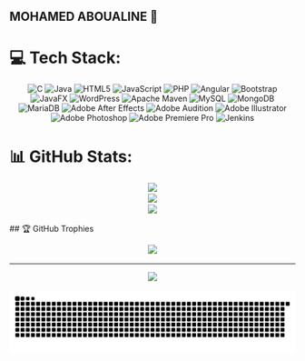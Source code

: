 
  ## MOHAMED ABOUALINE 💫

  


<!--
**aboualine/aboualine** is a ✨ _special_ ✨ repository because its `README.md` (this file) appears on your GitHub profile.

Here are some ideas to get you started:

- 🔭 I’m currently working on ...
- 🌱 I’m currently learning JAVA...
- 👯 I’m looking to collaborate on java projects...
- 🤔 I’m looking for help with learning spring and docker...
- 💬 Ask me about ...
- 📫 How to reach me: mohamedaboualine@gmail.com...
- 😄 Pronouns: ...
- ⚡ Fun fact: ...
-->


# 💻 Tech Stack:
<div align="center">
  
![C](https://img.shields.io/badge/c-%2300599C.svg?style=for-the-badge&logo=c&logoColor=white) ![Java](https://img.shields.io/badge/java-%23ED8B00.svg?style=for-the-badge&logo=openjdk&logoColor=white) ![HTML5](https://img.shields.io/badge/html5-%23E34F26.svg?style=for-the-badge&logo=html5&logoColor=white) ![JavaScript](https://img.shields.io/badge/javascript-%23323330.svg?style=for-the-badge&logo=javascript&logoColor=%23F7DF1E) ![PHP](https://img.shields.io/badge/php-%23777BB4.svg?style=for-the-badge&logo=php&logoColor=white) ![Angular](https://img.shields.io/badge/angular-%23DD0031.svg?style=for-the-badge&logo=angular&logoColor=white) ![Bootstrap](https://img.shields.io/badge/bootstrap-%238511FA.svg?style=for-the-badge&logo=bootstrap&logoColor=white) ![JavaFX](https://img.shields.io/badge/javafx-%23FF0000.svg?style=for-the-badge&logo=javafx&logoColor=white) ![WordPress](https://img.shields.io/badge/WordPress-%23117AC9.svg?style=for-the-badge&logo=WordPress&logoColor=white) ![Apache Maven](https://img.shields.io/badge/Apache%20Maven-C71A36?style=for-the-badge&logo=Apache%20Maven&logoColor=white) ![MySQL](https://img.shields.io/badge/mysql-4479A1.svg?style=for-the-badge&logo=mysql&logoColor=white) ![MongoDB](https://img.shields.io/badge/MongoDB-%234ea94b.svg?style=for-the-badge&logo=mongodb&logoColor=white) ![MariaDB](https://img.shields.io/badge/MariaDB-003545?style=for-the-badge&logo=mariadb&logoColor=white) ![Adobe After Effects](https://img.shields.io/badge/Adobe%20After%20Effects-9999FF.svg?style=for-the-badge&logo=Adobe%20After%20Effects&logoColor=white) ![Adobe Audition](https://img.shields.io/badge/Adobe%20Audition-9999FF.svg?style=for-the-badge&logo=Adobe%20Audition&logoColor=white) ![Adobe Illustrator](https://img.shields.io/badge/adobe%20illustrator-%23FF9A00.svg?style=for-the-badge&logo=adobe%20illustrator&logoColor=white) ![Adobe Photoshop](https://img.shields.io/badge/adobe%20photoshop-%2331A8FF.svg?style=for-the-badge&logo=adobe%20photoshop&logoColor=white) ![Adobe Premiere Pro](https://img.shields.io/badge/Adobe%20Premiere%20Pro-9999FF.svg?style=for-the-badge&logo=Adobe%20Premiere%20Pro&logoColor=white) ![Jenkins](https://img.shields.io/badge/jenkins-%232C5263.svg?style=for-the-badge&logo=jenkins&logoColor=white)</br>
</div>

# 📊 GitHub Stats:
<div align="center">
  
![](https://github-readme-stats.vercel.app/api?username=aboualine&theme=dark&hide_border=false&include_all_commits=true&count_private=true)<br/>
![](https://github-readme-streak-stats.herokuapp.com/?user=aboualine&theme=dark&hide_border=false)<br/>
![](https://github-readme-stats.vercel.app/api/top-langs/?username=aboualine&theme=dark&hide_border=false&include_all_commits=true&count_private=true&layout=compact)
</div>
## 🏆 GitHub Trophies
<div align="center">
  
![](https://github-profile-trophy.vercel.app/?username=aboualine&theme=dracula&no-frame=false&no-bg=false&margin-w=4)

---
[![](https://visitcount.itsvg.in/api?id=aboualine&icon=0&color=4)](https://visitcount.itsvg.in)

<!-- Proudly created with GPRM ( https://gprm.itsvg.in ) -->
</div>
<div align="center">
  
  ![snake gif](https://github.com/aboualine/aboualine/blob/output/github-snake-dark.svg)
</div>
